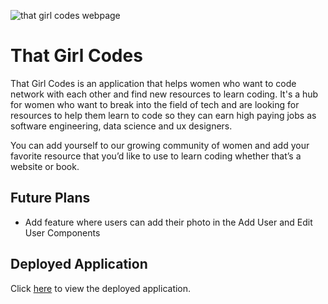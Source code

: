 ![that girl codes webpage]('./client/src/components/project-images/thatgirlcodes.png')

# That Girl Codes

That Girl Codes is an application that helps women who want to code network with each other and find new resources to learn coding. It's a hub for women who want to break
into the field of tech and are looking for resources to help them learn to code so they can earn high paying jobs as software engineering, data science and ux designers. 

You can add yourself to our growing community of women and add your favorite resource that you’d like to use to learn coding whether that’s a website or book.

## Future Plans

- Add feature where users can add their photo in the Add User and Edit User Components

## Deployed Application

Click [here](https://thatgirlcodes.herokuapp.com/) to view the deployed application.